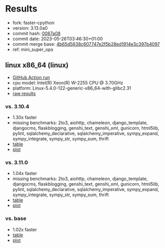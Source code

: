 # Results

- fork: faster-cpython
- version: 3.13.0a0
- commit hash: [0087a08](https://github.com/faster%2dcpython/cpython/commit/0087a08)
- commit date: 2023-05-26T03:46:30+01:00
- commit merge base: [4b65d5638c607747e2f5b28ed1914e3c397b4097](https://github.com/faster%2dcpython/cpython/commit/4b65d5638c607747e2f5b28ed1914e3c397b4097)
- ref: mini_super_ops

## linux x86_64 (linux)

- [GitHub Action run](https://github.com/faster-cpython/benchmarking/actions/runs/5134769040)
- cpu model: Intel(R) Xeon(R) W-2255 CPU @ 3.70GHz
- platform: Linux-5.4.0-122-generic-x86_64-with-glibc2.31
- [raw results](bm-20230526-linux-x86_64-faster%252dcpython-mini_super_ops-3.13.0a0-0087a08.json)

### vs. 3.10.4

- 1.30x faster
- missing benchmarks: 2to3, aiohttp, chameleon, django_template, djangocms, flaskblogging, genshi_text, genshi_xml, gunicorn, html5lib, pylint, sqlalchemy_declarative, sqlalchemy_imperative, sympy_expand, sympy_integrate, sympy_str, sympy_sum, thrift
- [table](bm-20230526-linux-x86_64-faster%252dcpython-mini_super_ops-3.13.0a0-0087a08-vs-3.10.4.md)
- [plot](bm-20230526-linux-x86_64-faster%252dcpython-mini_super_ops-3.13.0a0-0087a08-vs-3.10.4.png)

### vs. 3.11.0

- 1.04x faster
- missing benchmarks: 2to3, aiohttp, chameleon, django_template, djangocms, flaskblogging, genshi_text, genshi_xml, gunicorn, html5lib, pylint, sqlalchemy_declarative, sqlalchemy_imperative, sympy_expand, sympy_integrate, sympy_str, sympy_sum, thrift
- [table](bm-20230526-linux-x86_64-faster%252dcpython-mini_super_ops-3.13.0a0-0087a08-vs-3.11.0.md)
- [plot](bm-20230526-linux-x86_64-faster%252dcpython-mini_super_ops-3.13.0a0-0087a08-vs-3.11.0.png)

### vs. base

- 1.02x faster
- [table](bm-20230526-linux-x86_64-faster%252dcpython-mini_super_ops-3.13.0a0-0087a08-vs-base.md)
- [plot](bm-20230526-linux-x86_64-faster%252dcpython-mini_super_ops-3.13.0a0-0087a08-vs-base.png)

